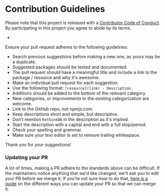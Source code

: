 # Contribution Guidelines

Please note that this project is released with a [Contributor Code of Conduct](code-of-conduct.md). By participating in this project you agree to abide by its terms.

-

Ensure your pull request adheres to the following guidelines:

- Search previous suggestions before making a new one, as yours may be a duplicate.
- Suggested packages should be tested and documented.
- The pull request should have a meaningful title and include a link to the package / resource and why it's awesome.
- Make an individual pull request for each suggestion.
- Use the following format: `[resource](link) - Description.`
- Additions should be added to the bottom of the relevant category.
- New categories, or improvements to the existing categorization are welcome.
- Link to the GitHub repo, not npmjs.com.
- Keep descriptions short and simple, but descriptive.
- Don't mention `RethinkDB` in the description as it's implied.
- Start the description with a capital and end with a full stop/period.
- Check your spelling and grammar.
- Make sure your text editor is set to remove trailing whitespace.

Thank you for your suggestions!

### Updating your PR

A lot of times, making a PR adhere to the standards above can be difficult. If the maintainers notice anything that we'd like changed, we'll ask you to edit your PR before we merge it. If you're not sure how to do that, [here is a guide](https://github.com/RichardLitt/docs/blob/master/amending-a-commit-guide.md) on the different ways you can update your PR so that we can merge it.
